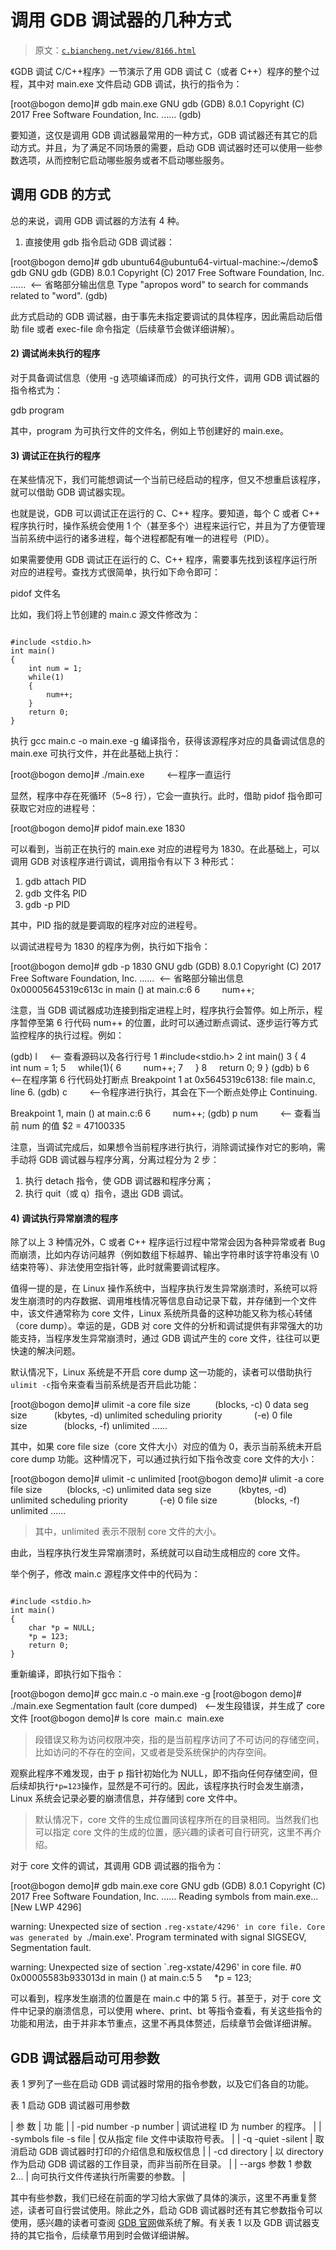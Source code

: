 # 调用 GDB 调试器的几种方式

> 原文：[`c.biancheng.net/view/8166.html`](http://c.biancheng.net/view/8166.html)

《GDB 调试 C/C++程序》一节演示了用 GDB 调试 C（或者 C++）程序的整个过程，其中对 main.exe 文件启动 GDB 调试，执行的指令为：

[root@bogon demo]# gdb main.exe
GNU gdb (GDB) 8.0.1
Copyright (C) 2017 Free Software Foundation, Inc.
......
(gdb) 

要知道，这仅是调用 GDB 调试器最常用的一种方式，GDB 调试器还有其它的启动方式。并且，为了满足不同场景的需要，启动 GDB 调试器时还可以使用一些参数选项，从而控制它启动哪些服务或者不启动哪些服务。

## 调用 GDB 的方式

总的来说，调用 GDB 调试器的方法有 4 种。
1) 直接使用 gdb 指令启动 GDB 调试器：

[root@bogon demo]# gdb
ubuntu64@ubuntu64-virtual-machine:~/demo$ gdb
GNU gdb (GDB) 8.0.1
Copyright (C) 2017 Free Software Foundation, Inc.
......  <-- 省略部分输出信息
Type "apropos word" to search for commands related to "word".
(gdb)

此方式启动的 GDB 调试器，由于事先未指定要调试的具体程序，因此需启动后借助 file 或者 exec-file 命令指定（后续章节会做详细讲解）。

#### 2) 调试尚未执行的程序

对于具备调试信息（使用 -g 选项编译而成）的可执行文件，调用 GDB 调试器的指令格式为：

gdb program

其中，program 为可执行文件的文件名，例如上节创建好的 main.exe。

#### 3) 调试正在执行的程序

在某些情况下，我们可能想调试一个当前已经启动的程序，但又不想重启该程序，就可以借助 GDB 调试器实现。

也就是说，GDB 可以调试正在运行的 C、C++ 程序。要知道，每个 C 或者 C++ 程序执行时，操作系统会使用 1 个（甚至多个）进程来运行它，并且为了方便管理当前系统中运行的诸多进程，每个进程都配有唯一的进程号（PID）。

如果需要使用 GDB 调试正在运行的 C、C++ 程序，需要事先找到该程序运行所对应的进程号。查找方式很简单，执行如下命令即可：

pidof 文件名

比如，我们将上节创建的 main.c 源文件修改为：

```

#include <stdio.h>
int main()
{
    int num = 1;
    while(1)
    {
        num++;
    }
    return 0;
}
```

执行 gcc main.c -o main.exe -g 编译指令，获得该源程序对应的具备调试信息的 main.exe 可执行文件，并在此基础上执行：

[root@bogon demo]# ./main.exe
        <--程序一直运行

显然，程序中存在死循环（5~8 行），它会一直执行。此时，借助 pidof 指令即可获取它对应的进程号：

[root@bogon demo]# pidof main.exe
1830

可以看到，当前正在执行的 main.exe 对应的进程号为 1830。在此基础上，可以调用 GDB 对该程序进行调试，调用指令有以下 3 种形式：

1) gdb attach PID
2) gdb 文件名 PID
3) gdb -p PID

其中，PID 指的就是要调取的程序对应的进程号。

以调试进程号为 1830 的程序为例，执行如下指令：

[root@bogon demo]# gdb -p 1830
GNU gdb (GDB) 8.0.1
Copyright (C) 2017 Free Software Foundation, Inc.
......  <-- 省略部分输出信息
0x00005645319c613c in main () at main.c:6
6         num++;

注意，当 GDB 调试器成功连接到指定进程上时，程序执行会暂停。如上所示，程序暂停至第 6 行代码 num++ 的位置，此时可以通过断点调试、逐步运行等方式监控程序的执行过程。例如：

(gdb) l     <-- 查看源码以及各行行号
1 #include<stdio.h>
2 int main()
3 {
4     int num = 1;
5     while(1){
6         num++;
7     }
8     return 0;
9 }
(gdb) b 6      <--在程序第 6 行代码处打断点
Breakpoint 1 at 0x5645319c6138: file main.c, line 6.
(gdb) c         <--令程序进行执行，其会在下一个断点处停止
Continuing.

Breakpoint 1, main () at main.c:6
6         num++;
(gdb) p num         <-- 查看当前 num 的值
$2 = 47100335

注意，当调试完成后，如果想令当前程序进行执行，消除调试操作对它的影响，需手动将 GDB 调试器与程序分离，分离过程分为 2 步：

1.  执行 detach 指令，使 GDB 调试器和程序分离；
2.  执行 quit（或 q）指令，退出 GDB 调试。

#### 4) 调试执行异常崩溃的程序

除了以上 3 种情况外，C 或者 C++ 程序运行过程中常常会因为各种异常或者 Bug 而崩溃，比如内存访问越界（例如数组下标越界、输出字符串时该字符串没有 \0 结束符等）、非法使用空指针等，此时就需要调试程序。

值得一提的是，在 Linux 操作系统中，当程序执行发生异常崩溃时，系统可以将发生崩溃时的内存数据、调用堆栈情况等信息自动记录下载，并存储到一个文件中，该文件通常称为 core 文件，Linux 系统所具备的这种功能又称为核心转储（core dump）。幸运的是，GDB 对 core 文件的分析和调试提供有非常强大的功能支持，当程序发生异常崩溃时，通过 GDB 调试产生的 core 文件，往往可以更快速的解决问题。

默认情况下，Linux 系统是不开启 core dump 这一功能的，读者可以借助执行`ulimit -c`指令来查看当前系统是否开启此功能：

[root@bogon demo]# ulimit -a
core file size          (blocks, -c) 0
data seg size           (kbytes, -d) unlimited
scheduling priority             (-e) 0
file size               (blocks, -f) unlimited
......

其中，如果 core file size（core 文件大小）对应的值为 0，表示当前系统未开启 core dump 功能。这种情况下，可以通过执行如下指令改变 core 文件的大小：

[root@bogon demo]# ulimit -c unlimited
[root@bogon demo]# ulimit -a
core file size          (blocks, -c) unlimited
data seg size           (kbytes, -d) unlimited
scheduling priority             (-e) 0
file size               (blocks, -f) unlimited
......

> 其中，unlimited 表示不限制 core 文件的大小。

由此，当程序执行发生异常崩溃时，系统就可以自动生成相应的 core 文件。

举个例子，修改 main.c 源程序文件中的代码为：

```

#include <stdio.h>
int main()
{
    char *p = NULL;
    *p = 123;
    return 0;
}
```

重新编译，即执行如下指令：

[root@bogon demo]# gcc main.c -o main.exe -g
[root@bogon demo]# ./main.exe
Segmentation fault (core dumped)   <--发生段错误，并生成了 core 文件
[root@bogon demo]# ls
core  main.c  main.exe

> 段错误又称为访问权限冲突，指的是当前程序访问了不可访问的存储空间，比如访问的不存在的空间，又或者是受系统保护的内存空间。

观察此程序不难发现，由于 p 指针初始化为 NULL，即不指向任何存储空间，但后续却执行`*p=123`操作，显然是不可行的。因此，该程序执行时会发生崩溃，Linux 系统会记录必要的崩溃信息，并存储到 core 文件中。

> 默认情况下，core 文件的生成位置同该程序所在的目录相同。当然我们也可以指定 core 文件的生成的位置，感兴趣的读者可自行研究，这里不再介绍。

对于 core 文件的调试，其调用 GDB 调试器的指令为：

[root@bogon demo]# gdb main.exe core
GNU gdb (GDB) 8.0.1
Copyright (C) 2017 Free Software Foundation, Inc.
......
Reading symbols from main.exe...
[New LWP 4296]

warning: Unexpected size of section `.reg-xstate/4296' in core file.
Core was generated by `./main.exe'.
Program terminated with signal SIGSEGV, Segmentation fault.

warning: Unexpected size of section `.reg-xstate/4296' in core file.
#0  0x00005583b933013d in main () at main.c:5
5     *p = 123;

可以看到，程序发生崩溃的位置是在 main.c 中的第 5 行。甚至于，对于 core 文件中记录的崩溃信息，可以使用 where、print、bt 等指令查看，有关这些指令的功能和用法，由于并非本节重点，这里不再具体赘述，后续章节会做详细讲解。

## GDB 调试器启动可用参数

表 1 罗列了一些在启动 GDB 调试器时常用的指令参数，以及它们各自的功能。

表 1 启动 GDB 调试器可用参数

| 参 数 | 功 能 |
| -pid number -p number | 调试进程 ID 为 number 的程序。 |
| -symbols file -s file | 仅从指定 file 文件中读取符号表。 |
| -q -quiet
-silent | 取消启动 GDB 调试器时打印的介绍信息和版权信息 |
| -cd directory | 以 directory 作为启动 GDB 调试器的工作目录，而非当前所在目录。 |
| --args 参数 1 参数 2... | 向可执行文件传递执行所需要的参数。 |

其中有些参数，我们已经在前面的学习给大家做了具体的演示，这里不再重复赘述，读者可自行尝试使用。除此之外，启动 GDB 调试器时还有其它参数指令可以使用，感兴趣的读者可查阅 [GDB 官网](https://sourceware.org/gdb/current/onlinedocs/gdb/Invoking-GDB.html#Invoking-GDB)做系统了解。有关表 1 以及 GDB 调试器支持的其它指令，后续章节用到时会做详细讲解。
